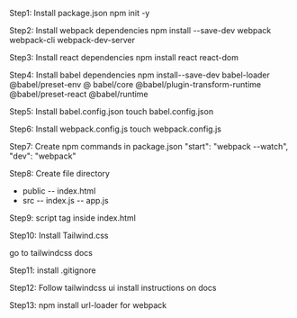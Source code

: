 Step1: Install package.json
npm init -y

Step2: Install webpack dependencies
npm install --save-dev webpack webpack-cli webpack-dev-server

Step3: Install react dependencies
npm install react react-dom

Step4: Install babel dependencies
npm install--save-dev babel-loader @babel/preset-env @
babel/core @babel/plugin-transform-runtime @babel/preset-react @babel/runtime

Step5: Install babel.config.json
touch babel.config.json

Step6: Install webpack.config.js
touch webpack.config.js

Step7: Create npm commands in package.json
"start": "webpack --watch",
"dev": "webpack"

Step8: Create file directory

- public
  -- index.html
- src
  -- index.js
  -- app.js

Step9: script tag inside index.html

Step10: Install Tailwind.css

go to tailwindcss docs

Step11: install .gitignore

Step12: Follow tailwindcss ui install instructions on docs

Step13: npm install url-loader for webpack
